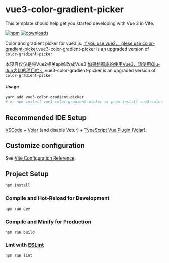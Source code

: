 # vue3-color-gradient-picker

This template should help get you started developing with Vue 3 in Vite.

[![npm](https://badgen.net/npm/v/vue3-color-gradient-picker)](https://www.npmjs.com/package/vue3-color-gradient-picker)
[![downloads](https://badgen.net/npm/dt/vue3-color-gradient-picker)](https://www.npmjs.com/package/vue3-color-gradient-picker)

Color and gradient picker for vue3.js. [If you use vue2， plese use color-gradient-picker](https://github.com/arthay/vue-color-gradient-picker).vue3-color-gradient-picker is an upgraded version of `color-gradient-picker`

本项目仅仅是将Vue2相关api修改成Vue3 [如果想彻底的使用Vue3，请使用Qiu-Jun大佬的项目哈~ ](https://github.com/Qiu-Jun/color-gradient-picker-vue3).vue3-color-gradient-picker is an upgraded version of `color-gradient-picker`

#### Usage

```bash
yarn add vue3-color-gradient-picker
# or npm install vue3-color-gradient-picker or pnpm install vue3-color-gradient-picker
```

## Recommended IDE Setup

[VSCode](https://code.visualstudio.com/) + [Volar](https://marketplace.visualstudio.com/items?itemName=Vue.volar) (and disable Vetur) + [TypeScript Vue Plugin (Volar)](https://marketplace.visualstudio.com/items?itemName=Vue.vscode-typescript-vue-plugin).

## Customize configuration

See [Vite Configuration Reference](https://vitejs.dev/config/).

## Project Setup

```sh
npm install
```

### Compile and Hot-Reload for Development

```sh
npm run dev
```

### Compile and Minify for Production

```sh
npm run build
```

### Lint with [ESLint](https://eslint.org/)

```sh
npm run lint
```
